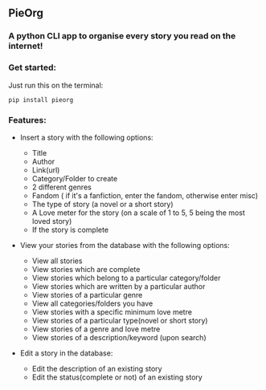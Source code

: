 ## PieOrg

### A python CLI app to organise every story you read on the internet!

### Get started:

Just run this on the terminal:

```
pip install pieorg
```

### Features:

- Insert a story with the following options:

  - Title
  - Author
  - Link(url)
  - Category/Folder to create
  - 2 different genres
  - Fandom ( if it's a fanfiction, enter the fandom, otherwise enter misc)
  - The type of story (a novel or a short story)
  - A Love meter for the story (on a scale of 1 to 5, 5 being the most loved story)
  - If the story is complete

- View your stories from the database with the following options:

  - View all stories
  - View stories which are complete
  - View stories which belong to a particular category/folder
  - View stories which are written by a particular author
  - View stories of a particular genre
  - View all categories/folders you have
  - View stories with a specific minimum love metre
  - View stories of a particular type(novel or short story)
  - View stories of a genre and love metre
  - View stories of a description/keyword (upon search)

- Edit a story in the database:
  - Edit the description of an existing story
  - Edit the status(complete or not) of an existing story
